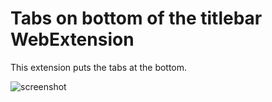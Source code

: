 # Tabs on bottom of the titlebar WebExtension

This extension puts the tabs at the bottom.

![screenshot]


[screenshot]: https://github.com
